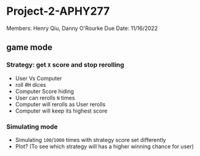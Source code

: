# Project-2-APHY277

Members: Henry Qiu, Danny O'Rourke
Due Date: 11/16/2022


## game mode

### Strategy: get `X` score and stop rerolling


* User Vs Computer
* roll #`M` dices 
* Computer Score hiding
* User can rerolls `N` times
* Computer will rerolls as User rerolls
* Computer will keep its highest score

### Simulating mode

* Simulating `100`/`1000` times with strategy score set differently 
* Plot? (To see which strategy will has a higher winning chance for user)
